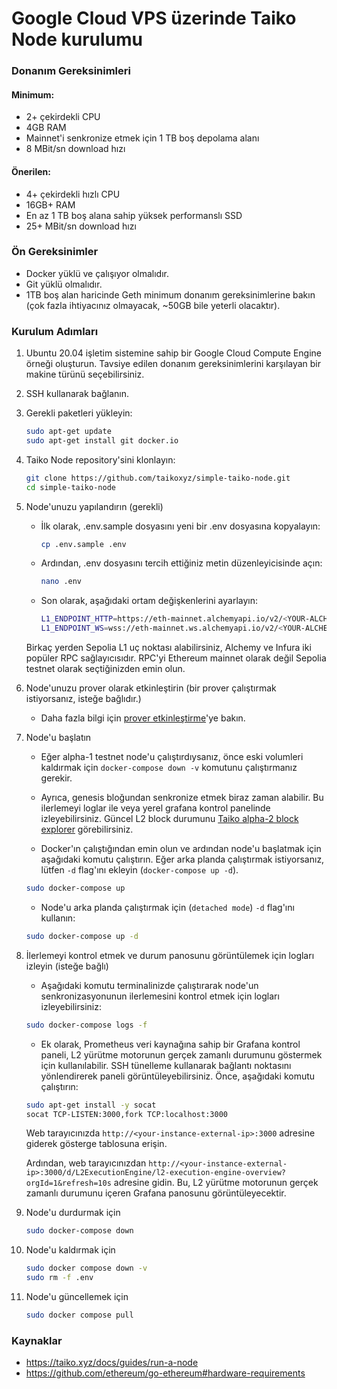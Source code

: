 # Google Cloud VPS üzerinde Taiko Node kurulumu

### Donanım Gereksinimleri

#### Minimum:

- 2+ çekirdekli CPU
- 4GB RAM
- Mainnet'i senkronize etmek için 1 TB boş depolama alanı
- 8 MBit/sn download hızı

#### Önerilen:

- 4+ çekirdekli hızlı CPU
- 16GB+ RAM
- En az 1 TB boş alana sahip yüksek performanslı SSD
- 25+ MBit/sn download hızı

### Ön Gereksinimler

- Docker yüklü ve çalışıyor olmalıdır.
- Git yüklü olmalıdır.
- 1TB boş alan haricinde Geth minimum donanım gereksinimlerine bakın (çok fazla ihtiyacınız olmayacak, ~50GB bile yeterli olacaktır).

### Kurulum Adımları

1. Ubuntu 20.04 işletim sistemine sahip bir Google Cloud Compute Engine örneği oluşturun. Tavsiye edilen donanım gereksinimlerini karşılayan bir makine türünü seçebilirsiniz.

2. SSH kullanarak bağlanın.

3. Gerekli paketleri yükleyin:

   ```bash
   sudo apt-get update
   sudo apt-get install git docker.io
   ```

4. Taiko Node repository'sini klonlayın:

   ```bash
   git clone https://github.com/taikoxyz/simple-taiko-node.git
   cd simple-taiko-node
   ```

5. Node'unuzu yapılandırın (gerekli)

    - İlk olarak, .env.sample dosyasını yeni bir .env dosyasına kopyalayın:

      ```bash
      cp .env.sample .env
      ```

    - Ardından, .env dosyasını tercih ettiğiniz metin düzenleyicisinde açın:

      ```bash
      nano .env
      ```

    - Son olarak, aşağıdaki ortam değişkenlerini ayarlayın:

      ```bash
      L1_ENDPOINT_HTTP=https://eth-mainnet.alchemyapi.io/v2/<YOUR-ALCHEMY-API-KEY>
      L1_ENDPOINT_WS=wss://eth-mainnet.ws.alchemyapi.io/v2/<YOUR-ALCHEMY-API-KEY>
      ```

    Birkaç yerden Sepolia L1 uç noktası alabilirsiniz, Alchemy ve Infura iki popüler RPC sağlayıcısıdır. RPC'yi Ethereum mainnet olarak değil Sepolia testnet olarak seçtiğinizden emin olun.

6. Node'unuzu prover olarak etkinleştirin (bir prover çalıştırmak istiyorsanız, isteğe bağlıdır.)

    - Daha fazla bilgi için [prover etkinleştirme](https://taiko.xyz/docs/guides/enable-a-prover)'ye bakın.

7. Node'u başlatın

    - Eğer alpha-1 testnet node'u çalıştırdıysanız, önce eski volumleri kaldırmak için `docker-compose down -v` komutunu çalıştırmanız gerekir.

    - Ayrıca, genesis bloğundan senkronize etmek biraz zaman alabilir. Bu ilerlemeyi loglar ile veya yerel grafana  kontrol panelinde izleyebilirsiniz. Güncel L2 block durumunu [Taiko alpha-2 block explorer](https://explorer.a2.taiko.xyz) görebilirsiniz.

    - Docker'ın çalıştığından emin olun ve ardından node'u başlatmak için aşağıdaki komutu çalıştırın. Eğer arka planda çalıştırmak istiyorsanız, lütfen `-d` flag'ını ekleyin (`docker-compose up -d`).

    ```bash
    sudo docker-compose up
    ```

    - Node'u arka planda çalıştırmak için (`detached mode`) `-d` flag'ını kullanın:

    ```bash
    sudo docker-compose up -d
    ```

8. İlerlemeyi kontrol etmek ve durum panosunu görüntülemek için logları izleyin (isteğe bağlı)

    - Aşağıdaki komutu terminalinizde çalıştırarak node'un senkronizasyonunun ilerlemesini kontrol etmek için logları izleyebilirsiniz:

    ```bash
    sudo docker-compose logs -f
    ```

    - Ek olarak, Prometheus veri kaynağına sahip bir Grafana kontrol paneli, L2 yürütme motorunun gerçek zamanlı durumunu göstermek için kullanılabilir. SSH tünelleme kullanarak bağlantı noktasını yönlendirerek paneli görüntüleyebilirsiniz. Önce, aşağıdaki komutu çalıştırın:

    ```bash
    sudo apt-get install -y socat
    socat TCP-LISTEN:3000,fork TCP:localhost:3000
    ```

    Web tarayıcınızda `http://<your-instance-external-ip>:3000` adresine giderek gösterge tablosuna erişin.

    Ardından, web tarayıcınızdan `http://<your-instance-external-ip>:3000/d/L2ExecutionEngine/l2-execution-engine-overview?orgId=1&refresh=10s` adresine gidin. Bu, L2 yürütme motorunun gerçek zamanlı durumunu içeren Grafana panosunu görüntüleyecektir.

9. Node'u durdurmak için

    ```bash
    sudo docker-compose down
    ```

10. Node'u kaldırmak için

    ```bash
    sudo docker compose down -v
    sudo rm -f .env
    ```

11. Node'u güncellemek için

    ```bash
    sudo docker compose pull
    ```


### Kaynaklar

- https://taiko.xyz/docs/guides/run-a-node
- https://github.com/ethereum/go-ethereum#hardware-requirements

